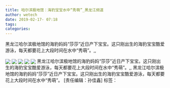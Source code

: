 ```yaml
---
title: 哈尔滨极地馆：海豹宝宝水中“秀萌”_黑龙江频道
author: wetech
date: 2019-02-17- 07:18
tags: 
categories: 
---
```

黑龙江哈尔滨极地馆的海豹妈妈“莎莎”近日产下宝宝。这只刚出生的海豹宝宝酷爱游泳，每天都要花上大段时间在水中“秀萌”。,,
<!-- more -->
                
<img align="center" border="0" src="http://p2.ifengimg.com/fck/2019_08/40479a7a8292e5c_w900_h561.jpg" />
                
<img align="center" border="0" src="http://p0.ifengimg.com/fck/2019_08/e871bd6005a24b2_w899_h611.jpg" />
                
<img align="center" border="0" src="http://p2.ifengimg.com/fck/2019_08/8602e44b1b70486_w899_h599.jpg" />
            
<img align="center" border="0" src="http://p2.ifengimg.com/fck/2019_08/859796431f07e1a_w899_h599.jpg" />
<img align="center" border="0" src="http://p2.ifengimg.com/a/2016/0810/204c433878d5cf9size1_w16_h16.png" />
黑龙江哈尔滨极地馆的海豹妈妈“莎莎”近日产下宝宝。这只刚出生的海豹宝宝酷爱游泳，每天都要花上大段时间在水中“秀萌”。,,
黑龙江哈尔滨极地馆的海豹妈妈“莎莎”近日产下宝宝。这只刚出生的海豹宝宝酷爱游泳，每天都要花上大段时间在水中“秀萌”。
[责任编辑：孙佳鑫]
标签：
 
             
